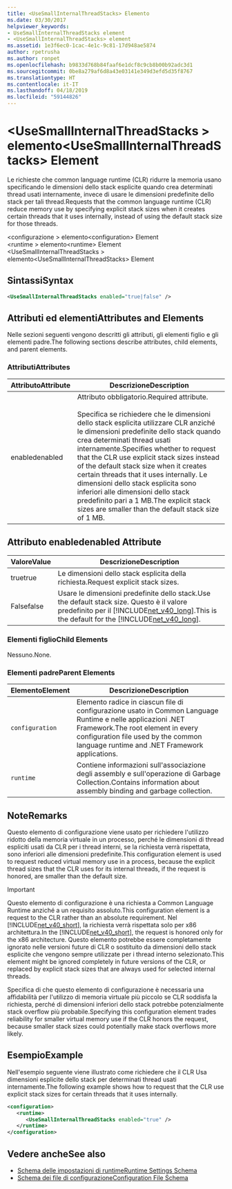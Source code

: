 ```yaml
---
title: <UseSmallInternalThreadStacks> Elemento
ms.date: 03/30/2017
helpviewer_keywords:
- UseSmallInternalThreadStacks element
- <UseSmallInternalThreadStacks> element
ms.assetid: 1e3f6ec0-1cac-4e1c-9c81-17d948ae5874
author: rpetrusha
ms.author: ronpet
ms.openlocfilehash: b9833d768b84faaf6e1dcf8c9cb8b00b92adc3d1
ms.sourcegitcommit: 0be8a279af6d8a43e03141e349d3efd5d35f8767
ms.translationtype: HT
ms.contentlocale: it-IT
ms.lasthandoff: 04/18/2019
ms.locfileid: "59144826"
---
```

# <a name="usesmallinternalthreadstacks-element"></a><span data-ttu-id="b87a3-102">\<UseSmallInternalThreadStacks > elemento</span><span class="sxs-lookup"><span data-stu-id="b87a3-102">\<UseSmallInternalThreadStacks> Element</span></span>
<span data-ttu-id="b87a3-103">Le richieste che common language runtime (CLR) ridurre la memoria usano specificando le dimensioni dello stack esplicite quando crea determinati thread usati internamente, invece di usare le dimensioni predefinite dello stack per tali thread.</span><span class="sxs-lookup"><span data-stu-id="b87a3-103">Requests that the common language runtime (CLR) reduce memory use by specifying explicit stack sizes when it creates certain threads that it uses internally, instead of using the default stack size for those threads.</span></span>  
  
 <span data-ttu-id="b87a3-104">\<configurazione > elemento</span><span class="sxs-lookup"><span data-stu-id="b87a3-104">\<configuration> Element</span></span>  
<span data-ttu-id="b87a3-105">\<runtime > elemento</span><span class="sxs-lookup"><span data-stu-id="b87a3-105">\<runtime> Element</span></span>  
<span data-ttu-id="b87a3-106">\<UseSmallInternalThreadStacks > elemento</span><span class="sxs-lookup"><span data-stu-id="b87a3-106">\<UseSmallInternalThreadStacks> Element</span></span>  
  
## <a name="syntax"></a><span data-ttu-id="b87a3-107">Sintassi</span><span class="sxs-lookup"><span data-stu-id="b87a3-107">Syntax</span></span>  
  
```xml  
<UseSmallInternalThreadStacks enabled="true|false" />  
```  
  
## <a name="attributes-and-elements"></a><span data-ttu-id="b87a3-108">Attributi ed elementi</span><span class="sxs-lookup"><span data-stu-id="b87a3-108">Attributes and Elements</span></span>  
 <span data-ttu-id="b87a3-109">Nelle sezioni seguenti vengono descritti gli attributi, gli elementi figlio e gli elementi padre.</span><span class="sxs-lookup"><span data-stu-id="b87a3-109">The following sections describe attributes, child elements, and parent elements.</span></span>  
  
### <a name="attributes"></a><span data-ttu-id="b87a3-110">Attributi</span><span class="sxs-lookup"><span data-stu-id="b87a3-110">Attributes</span></span>  
  
|<span data-ttu-id="b87a3-111">Attributo</span><span class="sxs-lookup"><span data-stu-id="b87a3-111">Attribute</span></span>|<span data-ttu-id="b87a3-112">Descrizione</span><span class="sxs-lookup"><span data-stu-id="b87a3-112">Description</span></span>|  
|---------------|-----------------|  
|<span data-ttu-id="b87a3-113">enabled</span><span class="sxs-lookup"><span data-stu-id="b87a3-113">enabled</span></span>|<span data-ttu-id="b87a3-114">Attributo obbligatorio.</span><span class="sxs-lookup"><span data-stu-id="b87a3-114">Required attribute.</span></span><br /><br /> <span data-ttu-id="b87a3-115">Specifica se richiedere che le dimensioni dello stack esplicita utilizzare CLR anziché le dimensioni predefinite dello stack quando crea determinati thread usati internamente.</span><span class="sxs-lookup"><span data-stu-id="b87a3-115">Specifies whether to request that the CLR use explicit stack sizes instead of the default stack size when it creates certain threads that it uses internally.</span></span> <span data-ttu-id="b87a3-116">Le dimensioni dello stack esplicita sono inferiori alle dimensioni dello stack predefinito pari a 1 MB.</span><span class="sxs-lookup"><span data-stu-id="b87a3-116">The explicit stack sizes are smaller than the default stack size of 1 MB.</span></span>|  
  
## <a name="enabled-attribute"></a><span data-ttu-id="b87a3-117">Attributo enabled</span><span class="sxs-lookup"><span data-stu-id="b87a3-117">enabled Attribute</span></span>  
  
|<span data-ttu-id="b87a3-118">Valore</span><span class="sxs-lookup"><span data-stu-id="b87a3-118">Value</span></span>|<span data-ttu-id="b87a3-119">Descrizione</span><span class="sxs-lookup"><span data-stu-id="b87a3-119">Description</span></span>|  
|-----------|-----------------|  
|<span data-ttu-id="b87a3-120">true</span><span class="sxs-lookup"><span data-stu-id="b87a3-120">true</span></span>|<span data-ttu-id="b87a3-121">Le dimensioni dello stack esplicita della richiesta.</span><span class="sxs-lookup"><span data-stu-id="b87a3-121">Request explicit stack sizes.</span></span>|  
|<span data-ttu-id="b87a3-122">False</span><span class="sxs-lookup"><span data-stu-id="b87a3-122">false</span></span>|<span data-ttu-id="b87a3-123">Usare le dimensioni predefinite dello stack.</span><span class="sxs-lookup"><span data-stu-id="b87a3-123">Use the default stack size.</span></span> <span data-ttu-id="b87a3-124">Questo è il valore predefinito per il [!INCLUDE[net_v40_long](../../../../../includes/net-v40-long-md.md)].</span><span class="sxs-lookup"><span data-stu-id="b87a3-124">This is the default for the [!INCLUDE[net_v40_long](../../../../../includes/net-v40-long-md.md)].</span></span>|  
  
### <a name="child-elements"></a><span data-ttu-id="b87a3-125">Elementi figlio</span><span class="sxs-lookup"><span data-stu-id="b87a3-125">Child Elements</span></span>  
 <span data-ttu-id="b87a3-126">Nessuno.</span><span class="sxs-lookup"><span data-stu-id="b87a3-126">None.</span></span>  
  
### <a name="parent-elements"></a><span data-ttu-id="b87a3-127">Elementi padre</span><span class="sxs-lookup"><span data-stu-id="b87a3-127">Parent Elements</span></span>  
  
|<span data-ttu-id="b87a3-128">Elemento</span><span class="sxs-lookup"><span data-stu-id="b87a3-128">Element</span></span>|<span data-ttu-id="b87a3-129">Descrizione</span><span class="sxs-lookup"><span data-stu-id="b87a3-129">Description</span></span>|  
|-------------|-----------------|  
|`configuration`|<span data-ttu-id="b87a3-130">Elemento radice in ciascun file di configurazione usato in Common Language Runtime e nelle applicazioni .NET Framework.</span><span class="sxs-lookup"><span data-stu-id="b87a3-130">The root element in every configuration file used by the common language runtime and .NET Framework applications.</span></span>|  
|`runtime`|<span data-ttu-id="b87a3-131">Contiene informazioni sull'associazione degli assembly e sull'operazione di Garbage Collection.</span><span class="sxs-lookup"><span data-stu-id="b87a3-131">Contains information about assembly binding and garbage collection.</span></span>|  
  
## <a name="remarks"></a><span data-ttu-id="b87a3-132">Note</span><span class="sxs-lookup"><span data-stu-id="b87a3-132">Remarks</span></span>  
 <span data-ttu-id="b87a3-133">Questo elemento di configurazione viene usato per richiedere l'utilizzo ridotto della memoria virtuale in un processo, perché le dimensioni di thread espliciti usati da CLR per i thread interni, se la richiesta verrà rispettata, sono inferiori alle dimensioni predefinite.</span><span class="sxs-lookup"><span data-stu-id="b87a3-133">This configuration element is used to request reduced virtual memory use in a process, because the explicit thread sizes that the CLR uses for its internal threads, if the request is honored, are smaller than the default size.</span></span>  
  
> [!IMPORTANT]
>  <span data-ttu-id="b87a3-134">Questo elemento di configurazione è una richiesta a Common Language Runtime anziché a un requisito assoluto.</span><span class="sxs-lookup"><span data-stu-id="b87a3-134">This configuration element is a request to the CLR rather than an absolute requirement.</span></span> <span data-ttu-id="b87a3-135">Nel [!INCLUDE[net_v40_short](../../../../../includes/net-v40-short-md.md)], la richiesta verrà rispettata solo per x86 architettura.</span><span class="sxs-lookup"><span data-stu-id="b87a3-135">In the [!INCLUDE[net_v40_short](../../../../../includes/net-v40-short-md.md)], the request is honored only for the x86 architecture.</span></span> <span data-ttu-id="b87a3-136">Questo elemento potrebbe essere completamente ignorato nelle versioni future di CLR o sostituito da dimensioni dello stack esplicite che vengono sempre utilizzate per i thread interno selezionato.</span><span class="sxs-lookup"><span data-stu-id="b87a3-136">This element might be ignored completely in future versions of the CLR, or replaced by explicit stack sizes that are always used for selected internal threads.</span></span>  
  
 <span data-ttu-id="b87a3-137">Specifica di che questo elemento di configurazione è necessaria una affidabilità per l'utilizzo di memoria virtuale più piccolo se CLR soddisfa la richiesta, perché di dimensioni inferiori dello stack potrebbe potenzialmente stack overflow più probabile.</span><span class="sxs-lookup"><span data-stu-id="b87a3-137">Specifying this configuration element trades reliability for smaller virtual memory use if the CLR honors the request, because smaller stack sizes could potentially make stack overflows more likely.</span></span>  
  
## <a name="example"></a><span data-ttu-id="b87a3-138">Esempio</span><span class="sxs-lookup"><span data-stu-id="b87a3-138">Example</span></span>  
 <span data-ttu-id="b87a3-139">Nell'esempio seguente viene illustrato come richiedere che il CLR Usa dimensioni esplicite dello stack per determinati thread usati internamente.</span><span class="sxs-lookup"><span data-stu-id="b87a3-139">The following example shows how to request that the CLR use explicit stack sizes for certain threads that it uses internally.</span></span>  
  
```xml  
<configuration>  
   <runtime>  
      <UseSmallInternalThreadStacks enabled="true" />  
   </runtime>  
</configuration>  
```  
  
## <a name="see-also"></a><span data-ttu-id="b87a3-140">Vedere anche</span><span class="sxs-lookup"><span data-stu-id="b87a3-140">See also</span></span>

- [<span data-ttu-id="b87a3-141">Schema delle impostazioni di runtime</span><span class="sxs-lookup"><span data-stu-id="b87a3-141">Runtime Settings Schema</span></span>](../../../../../docs/framework/configure-apps/file-schema/runtime/index.md)
- [<span data-ttu-id="b87a3-142">Schema dei file di configurazione</span><span class="sxs-lookup"><span data-stu-id="b87a3-142">Configuration File Schema</span></span>](../../../../../docs/framework/configure-apps/file-schema/index.md)

